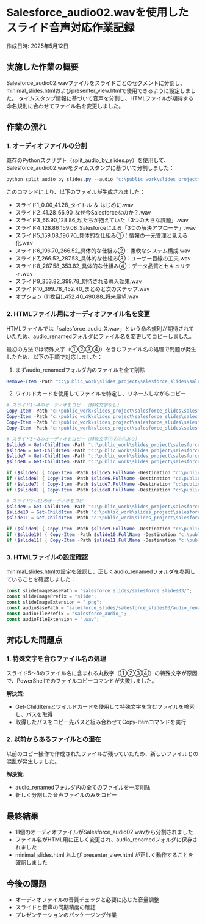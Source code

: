 # Salesforce_audio02.wavを使用したスライド音声対応作業記録

作成日時: 2025年5月12日

## 実施した作業の概要
Salesforce_audio02.wavファイルをスライドごとのセグメントに分割し、minimal_slides.htmlおよびpresenter_view.htmlで使用できるように設定しました。
タイムスタンプ情報に基づいて音声を分割し、HTMLファイルが期待する命名規則に合わせてファイル名を変更しました。

## 作業の流れ

### 1. オーディオファイルの分割

既存のPythonスクリプト（split_audio_by_slides.py）を使用して、Salesforce_audio02.wavをタイムスタンプに基づいて分割しました：

```powershell
python split_audio_by_slides.py --audio "c:\public_work\slides_project\salesforce_slides\Salesforce_audio02.wav" --timestamps "c:\public_work\slides_project\Salesforce_スライド構成案_詳細版_タイムスタンプ.txt" --output "c:\public_work\slides_project\salesforce_slides\salesforce_slides03\audio"
```

このコマンドにより、以下のファイルが生成されました：
- スライド1_0.00_41.28_タイトル ＆ はじめに.wav
- スライド2_41.28_66.90_なぜ今Salesforceなのか？.wav
- スライド3_66.90_128.86_私たちが抱えていた「3つの大きな課題」.wav
- スライド4_128.86_159.08_Salesforceによる「3つの解決アプローチ」.wav
- スライド5_159.08_196.70_具体的な仕組み①：情報の一元管理と見える化.wav
- スライド6_196.70_266.52_具体的な仕組み②：柔軟なシステム構成.wav
- スライド7_266.52_287.58_具体的な仕組み③：ユーザー目線の工夫.wav
- スライド8_287.58_353.82_具体的な仕組み④：データ品質とセキュリティ.wav
- スライド9_353.82_399.78_期待される導入効果.wav
- スライド10_399.78_452.40_まとめと次のステップ.wav
- オプション (11枚目)_452.40_490.88_将来展望.wav

### 2. HTMLファイル用にオーディオファイル名を変更

HTMLファイルでは「salesforce_audio_X.wav」という命名規則が期待されていたため、audio_renamedフォルダにファイル名を変更してコピーしました。

最初の方法では特殊文字（①②③④）を含むファイル名の処理で問題が発生したため、以下の手順で対応しました：

1. まずaudio_renamedフォルダ内のファイルを全て削除
```powershell
Remove-Item -Path "c:\public_work\slides_project\salesforce_slides\salesforce_slides03\audio_renamed\*" -Force
```

2. ワイルドカードを使用してファイルを特定し、リネームしながらコピー
```powershell
# スライド1〜4のオーディオをコピー（特殊文字なし）
Copy-Item -Path "c:\public_work\slides_project\salesforce_slides\salesforce_slides03\audio\スライド1_0.00_41.28_タイトル ＆ はじめに.wav" -Destination "c:\public_work\slides_project\salesforce_slides\salesforce_slides03\audio_renamed\salesforce_audio_0.wav"
Copy-Item -Path "c:\public_work\slides_project\salesforce_slides\salesforce_slides03\audio\スライド2_41.28_66.90_なぜ今Salesforceなのか？.wav" -Destination "c:\public_work\slides_project\salesforce_slides\salesforce_slides03\audio_renamed\salesforce_audio_1.wav"
Copy-Item -Path "c:\public_work\slides_project\salesforce_slides\salesforce_slides03\audio\スライド3_66.90_128.86_私たちが抱えていた「3つの大きな課題」.wav" -Destination "c:\public_work\slides_project\salesforce_slides\salesforce_slides03\audio_renamed\salesforce_audio_2.wav"
Copy-Item -Path "c:\public_work\slides_project\salesforce_slides\salesforce_slides03\audio\スライド4_128.86_159.08_Salesforceによる「3つの解決アプローチ」.wav" -Destination "c:\public_work\slides_project\salesforce_slides\salesforce_slides03\audio_renamed\salesforce_audio_3.wav"

# スライド5〜8のオーディオをコピー（特殊文字①②③④あり）
$slide5 = Get-ChildItem -Path "c:\public_work\slides_project\salesforce_slides\salesforce_slides03\audio\スライド5*.wav"
$slide6 = Get-ChildItem -Path "c:\public_work\slides_project\salesforce_slides\salesforce_slides03\audio\スライド6*.wav"
$slide7 = Get-ChildItem -Path "c:\public_work\slides_project\salesforce_slides\salesforce_slides03\audio\スライド7*.wav"
$slide8 = Get-ChildItem -Path "c:\public_work\slides_project\salesforce_slides\salesforce_slides03\audio\スライド8*.wav"

if ($slide5) { Copy-Item -Path $slide5.FullName -Destination "c:\public_work\slides_project\salesforce_slides\salesforce_slides03\audio_renamed\salesforce_audio_4.wav" }
if ($slide6) { Copy-Item -Path $slide6.FullName -Destination "c:\public_work\slides_project\salesforce_slides\salesforce_slides03\audio_renamed\salesforce_audio_5.wav" }
if ($slide7) { Copy-Item -Path $slide7.FullName -Destination "c:\public_work\slides_project\salesforce_slides\salesforce_slides03\audio_renamed\salesforce_audio_6.wav" }
if ($slide8) { Copy-Item -Path $slide8.FullName -Destination "c:\public_work\slides_project\salesforce_slides\salesforce_slides03\audio_renamed\salesforce_audio_7.wav" }

# スライド9〜11のオーディオをコピー
$slide9 = Get-ChildItem -Path "c:\public_work\slides_project\salesforce_slides\salesforce_slides03\audio\スライド9*.wav"
$slide10 = Get-ChildItem -Path "c:\public_work\slides_project\salesforce_slides\salesforce_slides03\audio\スライド10*.wav"
$slide11 = Get-ChildItem -Path "c:\public_work\slides_project\salesforce_slides\salesforce_slides03\audio\オプション*.wav"

if ($slide9) { Copy-Item -Path $slide9.FullName -Destination "c:\public_work\slides_project\salesforce_slides\salesforce_slides03\audio_renamed\salesforce_audio_8.wav" }
if ($slide10) { Copy-Item -Path $slide10.FullName -Destination "c:\public_work\slides_project\salesforce_slides\salesforce_slides03\audio_renamed\salesforce_audio_9.wav" }
if ($slide11) { Copy-Item -Path $slide11.FullName -Destination "c:\public_work\slides_project\salesforce_slides\salesforce_slides03\audio_renamed\salesforce_audio_10.wav" }
```

### 3. HTMLファイルの設定確認

minimal_slides.htmlの設定を確認し、正しくaudio_renamedフォルダを参照していることを確認しました：

```javascript
const slideImageBasePath = "salesforce_slides/salesforce_slides03/";
const slideImagePrefix = "slide";
const slideImageExtension = ".png";
const audioBasePath = "salesforce_slides/salesforce_slides03/audio_renamed/";
const audioFilePrefix = "salesforce_audio_";
const audioFileExtension = ".wav";
```

## 対応した問題点

### 1. 特殊文字を含むファイル名の処理
スライド5〜8のファイル名に含まれる丸数字（①②③④）の特殊文字が原因で、PowerShellでのファイルコピーコマンドが失敗しました。

**解決策**: 
- Get-ChildItemとワイルドカードを使用して特殊文字を含むファイルを検索し、パスを取得
- 取得したパスをコピー先パスと組み合わせてCopy-Itemコマンドを実行

### 2. 以前からあるファイルとの混在
以前のコピー操作で作成されたファイルが残っていたため、新しいファイルとの混乱が発生しました。

**解決策**: 
- audio_renamedフォルダ内の全てのファイルを一度削除
- 新しく分割した音声ファイルのみをコピー

## 最終結果
- 11個のオーディオファイルがSalesforce_audio02.wavから分割されました
- ファイル名がHTML用に正しく変更され、audio_renamedフォルダに保存されました
- minimal_slides.html および presenter_view.html が正しく動作することを確認しました

## 今後の課題
- オーディオファイルの音質チェックと必要に応じた音量調整
- スライドと音声の同期精度の確認
- プレゼンテーションのパッケージング作業
